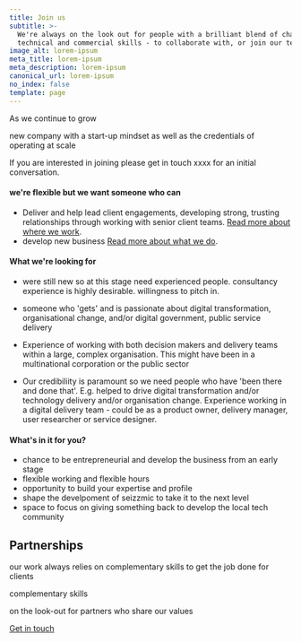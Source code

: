 ```yaml
---
title: Join us
subtitle: >-
  We're always on the look out for people with a brilliant blend of change,
  technical and commercial skills - to collaborate with, or join our team
image_alt: lorem-ipsum
meta_title: lorem-ipsum
meta_description: lorem-ipsum
canonical_url: lorem-ipsum
no_index: false
template: page
---
```

As we continue to grow 

new company with a start-up mindset as well as the credentials of operating at scale

If you are interested in joining please get in touch xxxx for an initial conversation.

#### we're flexible but we want someone who can

- Deliver and help lead client engagements, developing strong, trusting relationships through working with senior client teams. [Read more about where we work](/where-we-work).
- develop new business [Read more about what we do](/what-we-do).

#### What we're looking for

- were still new so at this stage need experienced people. consultancy experience is highly desirable. willingness to pitch in.

- someone who 'gets' and is passionate about digital transformation, organisational change, and/or digital government, public service delivery

- Experience of working with both decision makers and delivery teams within a large, complex organisation. This might have been in a multinational corporation or the public sector

-  Our credibiliity is paramount so we need people who have 'been there and done that'. E.g. helped to drive digital transformation and/or technology delivery and/or organisation change. Experience working in a digital delivery team - could be as a product owner, delivery manager, user researcher or service designer.

#### What's in it for you?

- chance to be entrepreneurial and develop the business from an early stage
- flexible working and flexible hours
- opportunity to build your expertise and profile
- shape the develpoment of seizzmic to take it to the next level
- space to focus on giving something back to develop the local tech community

## Partnerships

our work always relies on complementary skills to get the job done for clients

complementary skills

on the look-out for partners who share our values

[Get in touch](https://)